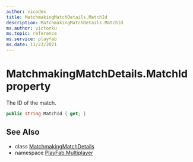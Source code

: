 ```yaml
---
author: vicodex
title: MatchmakingMatchDetails.MatchId
description: MatchmakingMatchDetails.MatchId
ms.author: victorku
ms.topic: reference
ms.service: playfab
ms.date: 11/23/2021
---
```


# MatchmakingMatchDetails.MatchId property

The ID of the match.

```csharp
public string MatchId { get; }
```

## See Also

* class [MatchmakingMatchDetails](../MatchmakingMatchDetails.md)
* namespace [PlayFab.Multiplayer](../../PlayFabMultiplayerSDK.md)

